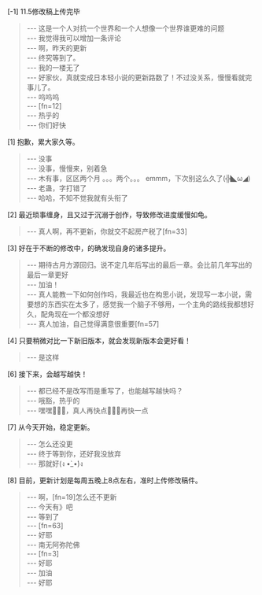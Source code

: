 
[-1] 11.5修改稿上传完毕
>--- 这是一个人对抗一个世界和一个人想像一个世界谁更难的问题<br>
>--- 我觉得我可以增加一条评论<br>
>--- 啊，昨天的更新<br>
>--- 终究等到了。<br>
>--- 我的一楼无了<br>
>--- 好家伙，真就变成日本轻小说的更新路数了！不过没关系，慢慢看就完事儿了。<br>
>--- 呜呜呜<br>
>--- [fn=12]<br>
>--- 热乎的<br>
>--- 你们好快<br>

[1] 抱歉，累大家久等。
>--- 没事<br>
>--- 没事，慢慢来，别着急<br>
>--- 木有事，区区两个月 。。。两个。。。
emmm，下次别这么久了(╬◣ω◢)<br>
>--- 老蛊，字打错了<br>
>--- 哈哈，不知不觉我就有头衔了<br>

[2] 最近琐事缠身，且又过于沉溺于创作，导致修改进度缓慢如龟。
>--- 真人啊，再不更新，你就交不起房产税了[fn=33]<br>

[3] 好在于不断的修改中，的确发现自身的诸多提升。
>--- 期待古月方源回归。说不定几年后写出的最后一章。会比前几年写出的最后一章更好<br>
>--- 加油！<br>
>--- 真人能教一下如何创作吗，我最近也在构思小说，发现写一本小说，需要想的东西实在太多了，感觉我一个脑子不够用，一个主角的路线我都想好久，配角现在一个都没想好<br>
>--- 真人加油，自己觉得满意很重要[fn=57]<br>

[4] 只要稍微对比一下新旧版本，就会发现新版本会更好看！
>--- 是这样<br>

[6] 接下来，会越写越快！
>--- 都已经不是改写而是重写了，也能越写越快吗？<br>
>--- 哦豁，热乎的<br>
>--- 嘿嘿🤤🤤🤤，真人再快点🤤🤤🤤再快一点<br>

[7] 从今天开始，稳定更新。
>--- 怎么还没更<br>
>--- 终于等到你，还好我没放弃<br>
>--- 那就好(ง •̀_•́)ง<br>

[8] 目前，更新计划是每周五晚上8点左右，准时上传修改稿件。
>--- 啊，[fn=19]怎么还不更新<br>
>--- 今天有》吧<br>
>--- 等到了<br>
>--- [fn=63]<br>
>--- 好耶<br>
>--- 南无阿弥陀佛<br>
>--- [fn=3]<br>
>--- 好耶<br>
>--- 加油<br>
>--- 好耶<br>
